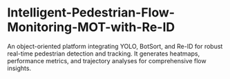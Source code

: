 # Intelligent-Pedestrian-Flow-Monitoring-MOT-with-Re-ID
An object-oriented platform integrating YOLO, BotSort, and Re-ID for robust real-time pedestrian detection and tracking. It generates heatmaps, performance metrics, and trajectory analyses for comprehensive flow insights.
